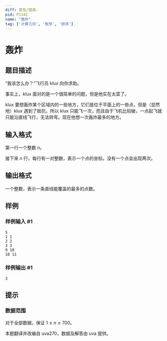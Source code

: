 ```yaml
---
diff: 普及/提高-
pid: P1142
name: "轰炸"
tag: ['计算几何', '枚举', '排序']
---
```

# 轰炸
## 题目描述

“我该怎么办？”飞行员 klux 向你求助。

事实上，klux 面对的是一个很简单的问题，但是他实在太菜了。

klux 要想轰炸某个区域内的一些地方，它们是位于平面上的一些点，但是（显然地）klux 遇到了抵抗，所以 klux 只能飞一次，而且由于飞机比较破，一点起飞就只能沿直线飞行，无法转弯。现在他想一次轰炸最多的地方。

## 输入格式

第一行一个整数 $n$。

接下来 $n$ 行，每行有一对整数，表示一个点的坐标。没有一个点会出现两次。

## 输出格式

一个整数，表示一条直线能覆盖的最多的点数。

## 样例

### 样例输入 #1
```
5
1 1
2 2
3 3
9 10
10 11

```
### 样例输出 #1
```
3

```
## 提示

### 数据范围

对于全部数据，保证 $1\le n\le 700$。

本题翻译并改编自 uva270，数据及解答由 uva 提供。

